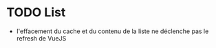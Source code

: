 # TODO List

* l'effacement du cache et du contenu de la liste ne déclenche pas le refresh de VueJS
